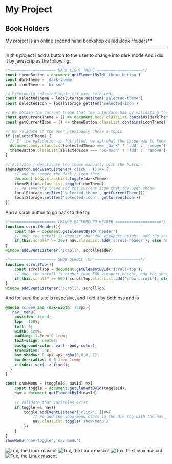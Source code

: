 # My Project
## Book Holders

My project is an online second hand bookshop called _Book Holders_**

------------------------
In this project i add a button to the user to change into dark mode 
And i did it by javascrip as the following:

```javascript
/*==================== DARK LIGHT THEME ====================*/ 
const themeButton = document.getElementById('theme-button')
const darkTheme = 'dark-theme'
const iconTheme = 'bx-sun'

// Previously selected topic (if user selected)
const selectedTheme = localStorage.getItem('selected-theme')
const selectedIcon = localStorage.getItem('selected-icon')

// We obtain the current theme that the interface has by validating the dark-theme class
const getCurrentTheme = () => document.body.classList.contains(darkTheme) ? 'dark' : 'light'
const getCurrentIcon = () => themeButton.classList.contains(iconTheme) ? 'bx-moon' : 'bx-sun'

// We validate if the user previously chose a topic
if (selectedTheme) {
  // If the validation is fulfilled, we ask what the issue was to know if we activated or deactivated the dark
  document.body.classList[selectedTheme === 'dark' ? 'add' : 'remove'](darkTheme)
  themeButton.classList[selectedIcon === 'bx-moon' ? 'add' : 'remove'](iconTheme)
}

// Activate / deactivate the theme manually with the button
themeButton.addEventListener('click', () => {
    // Add or remove the dark / icon theme
    document.body.classList.toggle(darkTheme)
    themeButton.classList.toggle(iconTheme)
    // We save the theme and the current icon that the user chose
    localStorage.setItem('selected-theme', getCurrentTheme())
    localStorage.setItem('selected-icon', getCurrentIcon())
})
```

And a scroll button to go back to the top 

```javascript
/*==================== CHANGE BACKGROUND HEADER ====================*/ 
function scrollHeader(){
    const nav = document.getElementById('header')
    // When the scroll is greater than 200 viewport height, add the scroll-header class to the header tag
    if(this.scrollY >= 200) nav.classList.add('scroll-header'); else nav.classList.remove('scroll-header')
}
window.addEventListener('scroll', scrollHeader)

/*==================== SHOW SCROLL TOP ====================*/ 
function scrollTop(){
    const scrollTop = document.getElementById('scroll-top');
    // When the scroll is higher than 560 viewport height, add the show-scroll class to the a tag with the scroll-top class
    if(this.scrollY >= 560) scrollTop.classList.add('show-scroll'); else scrollTop.classList.remove('show-scroll')
}
window.addEventListener('scroll', scrollTop)
```

And for sure the site is resposive, and i did it by both css and js 


```css
@media screen and (max-width: 768px){
  .nav__menu{
    position: fixed;
    top: -100%;
    left: 0;
    width: 100%;
    padding: 1.5rem 0 1rem;
    text-align: center;
    background-color: var(--body-color);
    transition: .4s;
    box-shadow: 0 4px 4px rgba(0,0,0,.1);
    border-radius: 0 0 1rem 1rem;
    z-index: var(--z-fixed);
  }
}
```

```javascript
const showMenu = (toggleId, navId) =>{
    const toggle = document.getElementById(toggleId),
    nav = document.getElementById(navId)
    
    // Validate that variables exist
    if(toggle && nav){
        toggle.addEventListener('click', ()=>{
            // We add the show-menu class to the div tag with the nav__menu class
            nav.classList.toggle('show-menu')
        })
    }
}
showMenu('nav-toggle','nav-menu')
```

![Tux, the Linux mascot](/assets/imges/1)
![Tux, the Linux mascot](/assets/imges/2)
![Tux, the Linux mascot](/assets/imges/3)
![Tux, the Linux mascot](/assets/imges/4)
